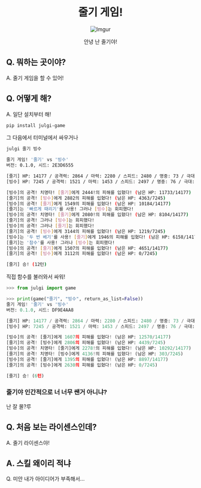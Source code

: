 <div align="center">

# 줄기 게임!

![Imgur](https://i.imgur.com/mz5zNOPm.png)

안녕 난 줄기야!

</div>

## Q. 뭐하는 곳이야?

A. 줄기 게임을 할 수 있어!

## Q. 어떻게 해?

A. 일단 설치부터 해!

```bash
pip install julgi-game
```

그 다음에서 터미널에서 싸우거나

```bash
julgi 줄기 빙수
```

```bash
줄기 게임! '줄기' vs '빙수'
버전: 0.1.0, 시드: 2E3D6555

[줄기] HP: 14177 / 공격력: 2864 / 마력: 2280 / 스피드: 2480 / 명중: 73 / 극대: 17
[빙수] HP: 7245 / 공격력: 1521 / 마력: 1453 / 스피드: 2497 / 명중: 76 / 극대: 15

[빙수]의 공격! 치명타! [줄기]에게 2444!의 피해를 입혔다! (남은 HP: 11733/14177)
[줄기]의 공격! [빙수]에게 2882의 피해를 입혔다! (남은 HP: 4363/7245)
[빙수]의 공격! [줄기]에게 1549의 피해를 입혔다! (남은 HP: 10184/14177)
[줄기]는 '빠르게 때리기'를 사용! 그러나 [빙수]는 회피했다!
[빙수]의 공격! 치명타! [줄기]에게 2080!의 피해를 입혔다! (남은 HP: 8104/14177)
[줄기]의 공격! 그러나 [빙수]는 회피했다!
[빙수]의 공격! 그러나 [줄기]는 회피했다!
[줄기]의 공격! [빙수]에게 3144의 피해를 입혔다! (남은 HP: 1219/7245)
[빙수]는 '두 번 베기'를 사용! [줄기]에게 1946의 피해를 입혔다! (남은 HP: 6158/14177)
[줄기]는 '참수'를 사용! 그러나 [빙수]는 회피했다!
[빙수]의 공격! [줄기]에게 1507의 피해를 입혔다! (남은 HP: 4651/14177)
[줄기]의 공격! [빙수]에게 3112의 피해를 입혔다! (남은 HP: 0/7245)

[줄기] 승! (12턴)
```

직접 함수를 불러와서 싸워!

```python
>>> from julgi import game

>>> print(game("줄기", "빙수", return_as_list=False))
줄기 게임! '줄기' vs '빙수'
버전: 0.1.0, 시드: DF9E4AA8

[줄기] HP: 14177 / 공격력: 2864 / 마력: 2280 / 스피드: 2480 / 명중: 73 / 극대: 17
[빙수] HP: 7245 / 공격력: 1521 / 마력: 1453 / 스피드: 2497 / 명중: 76 / 극대: 15

[빙수]의 공격! [줄기]에게 1607의 피해를 입혔다! (남은 HP: 12570/14177)
[줄기]의 공격! [빙수]에게 2806의 피해를 입혔다! (남은 HP: 4439/7245)
[빙수]의 공격! 치명타! [줄기]에게 2278!의 피해를 입혔다! (남은 HP: 10292/14177)
[줄기]의 공격! 치명타! [빙수]에게 4136!의 피해를 입혔다! (남은 HP: 303/7245)
[빙수]의 공격! [줄기]에게 1395의 피해를 입혔다! (남은 HP: 8897/14177)
[줄기]의 공격! [빙수]에게 2630의 피해를 입혔다! (남은 HP: 0/7245)

[줄기] 승! (6턴)
```

### 줄기야 인간적으로 너 너무 쌘거 아니냐?

난 잘 몰?루

## Q. 처음 보는 라이센스인데?

A. 줄기 라이센스야!

## A. 스킬 왜이리 적냐

Q. 미안 내가 아이디어가 부족해서...
